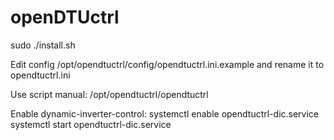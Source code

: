 # openDTUctrl

sudo ./install.sh

Edit config /opt/opendtuctrl/config/opendtuctrl.ini.example and rename it to opendtuctrl.ini

Use script manual:
/opt/opendtuctrl/opendtuctrl

Enable dynamic-inverter-control:
systemctl enable opendtuctrl-dic.service
systemctl start opendtuctrl-dic.service

